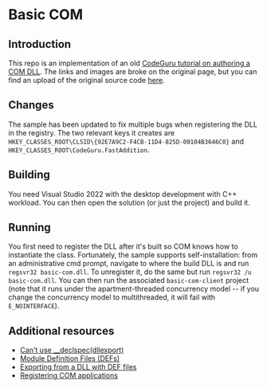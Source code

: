 # Basic COM

## Introduction

This repo is an implementation of an old [CodeGuru tutorial on authoring a COM DLL](https://www.codeguru.com/soap/step-by-step-com-tutorial/). The links and images are broke on the original page, but you can find an upload of the original source code [here](https://github.com/grimripper/grim_com_testing/tree/master/COMStepByStep_src).

## Changes

The sample has been updated to fix multiple bugs when registering the DLL in the registry. The two relevant keys it creates are `HKEY_CLASSES_ROOT\CLSID\{92E7A9C2-F4CB-11D4-825D-00104B3646C0}` and `HKEY_CLASSES_ROOT\CodeGuru.FastAddition`.

## Building

You need Visual Studio 2022 with the desktop development with C++ workload. You can then open the solution (or just the project) and build it.

## Running

You first need to register the DLL after it's built so COM knows how to instantiate the class. Fortunately, the sample supports self-installation: from an administrative cmd prompt, navigate to where the build DLL is and run `regsvr32 basic-com.dll`. To unregister it, do the same but run `regsvr32 /u basic-com.dll`. You can then run the associated `basic-com-client` project (note that it runs under the apartment-threaded concurrency model -- if you change the concurrency model to multithreaded, it will fail with `E_NOINTERFACE`).

## Additional resources

* [Can't use __declspec(dllexport)](https://stackoverflow.com/questions/3460533/why-cant-i-use-declspecdllexport-to-export-dllgetclassobject-from-a-com-d)
* [Module Definition Files (DEFs)](https://learn.microsoft.com/en-us/cpp/build/reference/module-definition-dot-def-files?view=msvc-170)
* [Exporting from a DLL with DEF files](https://learn.microsoft.com/en-us/cpp/build/exporting-from-a-dll-using-def-files?view=msvc-170)
* [Registering COM applications](https://learn.microsoft.com/en-us/windows/win32/com/registering-com-applications)
